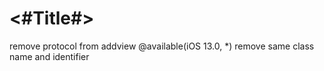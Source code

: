 #  <#Title#>

remove protocol from addview
@available(iOS 13.0, *) remove
same class name and identifier



